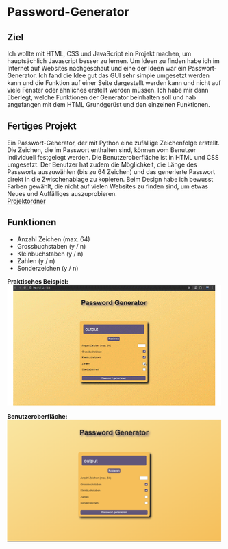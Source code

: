 # Password-Generator

## Ziel
Ich wollte mit HTML, CSS und JavaScript ein Projekt machen, um hauptsächlich Javascript besser zu lernen. Um Ideen zu finden habe ich im Internet auf Websites nachgeschaut und eine der Ideen war ein Passwort-Generator. Ich fand die Idee gut das GUI sehr simple umgesetzt werden kann und die Funktion auf einer Seite dargestellt werden kann und nicht auf viele Fenster oder ähnliches erstellt werden müssen. Ich habe mir dann überlegt, welche Funktionen der Generator beinhalten soll und hab angefangen mit dem HTML Grundgerüst und den einzelnen Funktionen. 

## Fertiges Projekt
Ein Passwort-Generator, der mit Python eine zufällige Zeichenfolge erstellt. Die Zeichen, die im Passwort enthalten sind, können vom Benutzer individuell festgelegt werden. Die Benutzeroberfläche ist in HTML und CSS umgesetzt. Der Benutzer hat zudem die Möglichkeit, die Länge des Passworts auszuwählen (bis zu 64 Zeichen) und das generierte Passwort direkt in die Zwischenablage zu kopieren. Beim Design habe ich bewusst Farben gewählt, die nicht auf vielen Websites  zu finden sind, um etwas Neues und Auffälliges auszuprobieren.              
[Projektordner](https://github.com/Fynn8962/Password-Generator/tree/main/PasswordGenerator)

## Funktionen
- Anzahl Zeichen (max. 64)
- Grossbuchstaben (y / n)
- Kleinbuchstaben (y / n)
- Zahlen (y / n)
- Sonderzeichen (y / n)
  


**Praktisches Beispiel:**            
<img src="https://github.com/Fynn8962/Password-Generator/blob/main/pw-generator.gif" alt="GIF zu Password generator" width="500">

**Benutzeroberfläche:**                     
<img src="https://github.com/Fynn8962/Password-Generator/blob/main/IfWq3hBZNq.png" alt="Benutzeroberfläche" width="500">       



